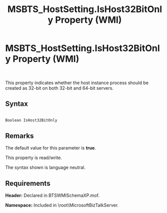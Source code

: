 ﻿---
title: MSBTS_HostSetting.IsHost32BitOnly Property (WMI)
TOCTitle: MSBTS_HostSetting.IsHost32BitOnly Property (WMI)
ms:assetid: c8ca1896-33a7-47be-8867-3a25e338a86f
ms:mtpsurl: https://msdn.microsoft.com/en-us/library/Aa547971(v=BTS.80)
ms:contentKeyID: 51531260
ms.date: 08/30/2017
mtps_version: v=BTS.80
---

# MSBTS\_HostSetting.IsHost32BitOnly Property (WMI)

 

This property indicates whether the host instance process should be created as 32-bit on both 32-bit and 64-bit servers.

## Syntax

```C#
  
Boolean IsHost32BitOnly  
```

## Remarks

The default value for this parameter is **true**.

This property is read/write.

The syntax shown is language neutral.

## Requirements

**Header:** Declared in BTSWMISchemaXP.mof.

**Namespace:** Included in \\root\\MicrosoftBizTalkServer.

